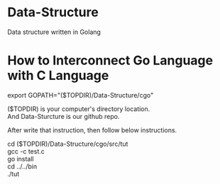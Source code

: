 # Data-Structure
Data structure written in Golang

# How to Interconnect Go Language with C Language
export GOPATH="($TOPDIR)/Data-Structure/cgo"  

($TOPDIR) is your computer's directory location.  
And Data-Sturcture is our github repo.  

After write that instruction, then follow below instructions.  

cd ($TOPDIR)/Data-Structure/cgo/src/tut  
gcc -c test.c  
go install  
cd ../../bin  
./tut  
